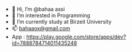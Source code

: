 - 👋 Hi, I’m @bahaa assi
- 👀 I’m interested in Programming
- 🌱 I’m currently study at Birzeit University
- 📫 bahaaox@gmail.com
-  App :
  https://play.google.com/store/apps/dev?id=7888784714011435248


